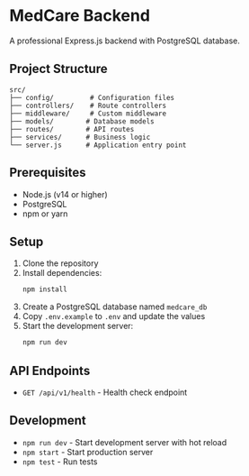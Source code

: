 # MedCare Backend

A professional Express.js backend with PostgreSQL database.

## Project Structure

```
src/
├── config/         # Configuration files
├── controllers/    # Route controllers
├── middleware/     # Custom middleware
├── models/        # Database models
├── routes/        # API routes
├── services/      # Business logic
└── server.js      # Application entry point
```

## Prerequisites

- Node.js (v14 or higher)
- PostgreSQL
- npm or yarn

## Setup

1. Clone the repository
2. Install dependencies:
   ```bash
   npm install
   ```
3. Create a PostgreSQL database named `medcare_db`
4. Copy `.env.example` to `.env` and update the values
5. Start the development server:
   ```bash
   npm run dev
   ```

## API Endpoints

- `GET /api/v1/health` - Health check endpoint

## Development

- `npm run dev` - Start development server with hot reload
- `npm start` - Start production server
- `npm test` - Run tests 
